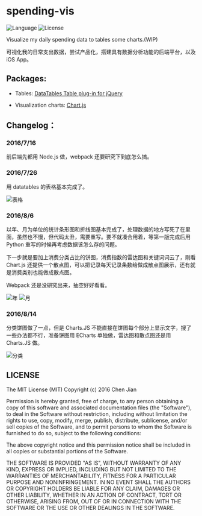 # spending-vis
![Language](https://img.shields.io/badge/language-Node.js-brightgreen.svg) ![License](https://img.shields.io/badge/license-MIT-blue.svg)

Visualize my daily spending data to tables some charts.(WIP)

可视化我的日常支出数据，尝试产品化，搭建具有数据分析功能的后端平台，以及 iOS App。

## Packages:

- Tables: [DataTables Table plug-in for jQuery](https://www.datatables.net/)

- Visualization charts: [Chart.js](https://github.com/nnnick/Chart.js)

## Changelog：
### 2016/7/16
前后端先都用 Node.js 做，webpack   还要研究下到底怎么搞。

### 2016/7/26
用 datatables 的表格基本完成了。

![表格](https://cl.ly/2106201F2Y0T/Screen%20Shot%202016-08-06%20at%2020.16.51.png)

### 2016/8/6
以年、月为单位的统计条形图和折线图基本完成了，处理数据的地方写死了在里面，虽然也不慢，但代码太丑，需要重写。要不就凑合用着，等第一版完成后用 Python 重写的时候再考虑数据该怎么存的问题。

下一步就是要加上消费分类占比的饼图，消费指数的雷达图和关键词词云了，刚看Chart.js 还提供一个散点图，可以把记录每天记录条数给做成散点图展示，还有就是消费类别也能做成散点图。

Webpack 还是没研究出来，抽空好好看看。

![年](https://cl.ly/432l2z3c3U35/Screen%20Shot%202016-08-06%20at%2020.17.09.png)
![月](https://cl.ly/2E21112v2U2n/Screen%20Shot%202016-08-06%20at%2020.17.18.png)

### 2016/8/14
分类饼图做了一点，但是 Charts.JS 不能直接在饼图每个部分上显示文字，搜了一些办法都不行，准备饼图用 ECharts 单独做，雷达图和散点图还是用 Charts.JS 做。

![分类](https://cl.ly/1z1a47331C0S/Screen%20Shot%202016-08-14%20at%2018.48.03.png)

## LICENSE

The MIT License (MIT)
Copyright (c) 2016 Chen Jian

Permission is hereby granted, free of charge, to any person obtaining a copy
of this software and associated documentation files (the "Software"), to deal
in the Software without restriction, including without limitation the rights
to use, copy, modify, merge, publish, distribute, sublicense, and/or sell
copies of the Software, and to permit persons to whom the Software is
furnished to do so, subject to the following conditions:

The above copyright notice and this permission notice shall be included in all
copies or substantial portions of the Software.

THE SOFTWARE IS PROVIDED "AS IS", WITHOUT WARRANTY OF ANY KIND,
EXPRESS OR IMPLIED, INCLUDING BUT NOT LIMITED TO THE WARRANTIES OF
MERCHANTABILITY, FITNESS FOR A PARTICULAR PURPOSE AND NONINFRINGEMENT.
IN NO EVENT SHALL THE AUTHORS OR COPYRIGHT HOLDERS BE LIABLE FOR ANY CLAIM,
DAMAGES OR OTHER LIABILITY, WHETHER IN AN ACTION OF CONTRACT, TORT OR
OTHERWISE, ARISING FROM, OUT OF OR IN CONNECTION WITH THE SOFTWARE OR THE USE
OR OTHER DEALINGS IN THE SOFTWARE.


